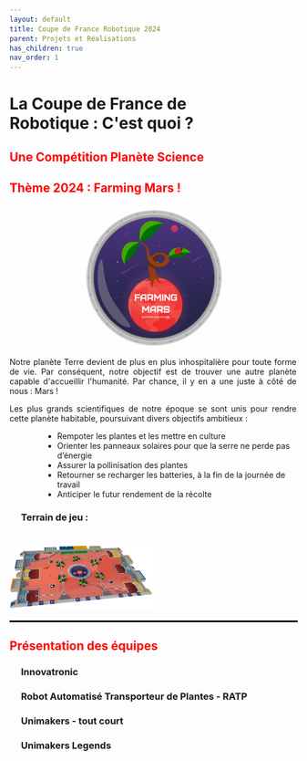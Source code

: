 ```yaml
---
layout: default
title: Coupe de France Robotique 2024
parent: Projets et Réalisations
has_children: true
nav_order: 1
---
```


<h1 style="width: 80%;"><strong>La Coupe de France de Robotique : C'est quoi ?</strong></h1>

<h2 style="color: red;"><strong> Une Compétition Planète Science</strong></h2>

<!--Insérer logo planète science, oryon et autres sponsors

Verification Texte à faire-->

<h2 style="color: red;"><strong> Thème 2024 : Farming Mars !</strong></h2>

<img src="../../images/farming_mars.png" alt="Logo Farming Mars" style="max-width: 50%; display: block; margin: 0 auto;">

<p align="justify">Notre planète Terre devient de plus en plus inhospitalière pour toute forme de vie. Par conséquent, notre objectif est de trouver une autre planète capable d'accueillir l'humanité. Par chance, il y en a une juste à côté de nous : Mars !
</p>

<p align="justify">Les plus grands scientifiques de notre époque se sont unis pour rendre cette planète habitable, poursuivant divers objectifs ambitieux :</p>

<ul style="margin-left: 60px;">
    <li>Rempoter les plantes et les mettre en culture</li>
    <li>Orienter les panneaux solaires pour que la serre ne perde pas d’énergie </li>
    <li>Assurer la pollinisation des plantes</li>
    <li>Retourner se recharger les batteries, à la fin de la journée de travail </li>
    <li>Anticiper le futur rendement de la récolte</li>
</ul>

<h3 style="margin-left: 20px;">Terrain de jeu :</h3>

<br>

<div style="display: flex;">
    <div style="flex: 1;">
        <img src="../../images/tablej.png" alt="Table de Jeux Coupe France de Robotique" style="max-width: 100%;">
    </div>
    <div style="flex: 1;">
        <!-- vidéo -->
    </div>
</div>

<br>

<hr style="border: 1px solid black; width: 100%; margin: 0 auto;">

<h2 style="color: red;"><strong>Présentation des équipes</strong></h2>

<h3 style="margin-left: 20px;">Innovatronic</h3>
<h3 style="margin-left: 20px;">Robot Automatisé Transporteur de Plantes - RATP</h3>
<h3 style="margin-left: 20px;">Unimakers - tout court</h3>
<h3 style="margin-left: 20px;">Unimakers Legends</h3>
